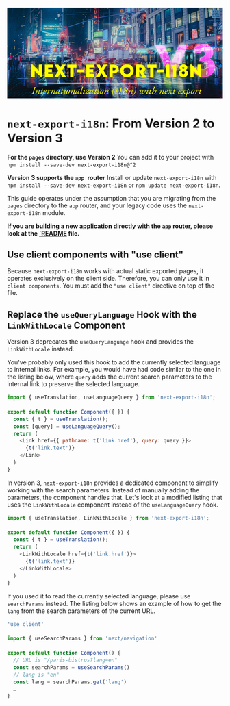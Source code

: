 ![next-export-i18n v3 written over a night scene of a New York City'S street covered in multi-language neon signs](next-export-i18n.png)

# `next-export-i18n`: From Version 2 to Version 3

**For the `pages` directory, use Version 2**
You can add it to your project with `npm install --save-dev next-export-i18n@^2`

**Version 3 supports the `app `router**
Install or update `next-export-i18n` with `npm install --save-dev next-export-i18n` or `npm update next-export-i18n`.

This guide operates under the assumption that you are migrating from the `pages` directory to the `app` router, and your legacy code uses the `next-export-i18n` module.

__If you are building a new application directly with the `app` router, please look at the [`README](README.md) file.__

## Use client components with "use client" 
Because `next-export-i18n` works with actual static exported pages, it operates exclusively on the client side. Therefore, you can only use it in `client components`. You must add the `"use client"` directive on top of the file.


## Replace the `useQueryLanguage` Hook with the `LinkWithLocale` Component
Version 3 deprecates the `useQueryLanguage` hook and provides the `LinkWithLocale` instead.

You've probably only used this hook to add the currently selected language to internal links.
For example, you would have had code similar to the one in the listing below, where `query` adds the current search parameters to the internal link to preserve the selected language. 

```javascript
import { useTranslation, useLanguageQuery } from 'next-export-i18n';

export default function Component({ }) {
  const { t } = useTranslation();
  const [query] = useLanguageQuery();
  return (
    <Link href={{ pathname: t('link.href'), query: query }}>
      {t('link.text')}
    </Link>
  )
}
``` 

In version 3, `next-export-i18n` provides a dedicated component to simplify working with the search parameters. Instead of manually adding the parameters, the component handles that. Let's look at a modified listing that uses the `LinkWithLocale` component instead of the `useLanguageQuery` hook.


```javascript
import { useTranslation, LinkWithLocale } from 'next-export-i18n';

export default function Component({ }) {
  const { t } = useTranslation();
  return (
    <LinkWithLocale href={t('link.href')}>
      {t('link.text')}
    </LinkWithLocale>
  )
}
``` 

If you used it to read the currently selected language, please use `searchParams` instead. The listing below shows an example of how to get the `lang` from the search parameters of the current URL.

```javascript
'use client'

import { useSearchParams } from 'next/navigation'
 
export default function Component() {
  // URL is "/paris-bistros?lang=en"
  const searchParams = useSearchParams()
  // lang is "en"
  const lang = searchParams.get('lang')
  …
}
```
 
 

